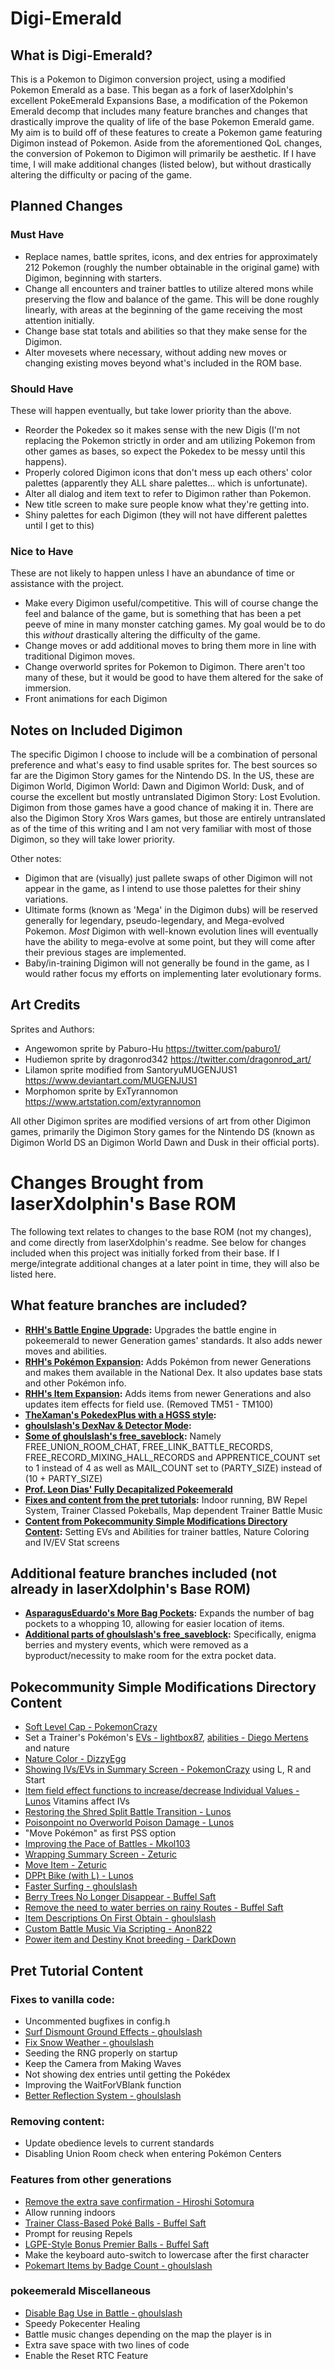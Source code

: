 # Digi-Emerald

## What is Digi-Emerald?

This is a Pokemon to Digimon conversion project, using a modified Pokemon Emerald as a base. This began as a fork of laserXdolphin's excellent PokeEmerald Expansions Base, a modification of the Pokemon Emerald decomp that includes many feature branches and changes that drastically improve the quality of life of the base Pokemon Emerald game. My aim is to build off of these features to create a Pokemon game featuring Digimon instead of Pokemon. Aside from the aforementioned QoL changes, the conversion of Pokemon to Digimon will primarily be aesthetic. If I have time, I will make additional changes (listed below), but without drastically altering the difficulty or pacing of the game.

## Planned Changes

### Must Have

- Replace names, battle sprites, icons, and dex entries for approximately 212 Pokemon (roughly the number obtainable in the original game) with Digimon, beginning with starters.
- Change all encounters and trainer battles to utilize altered mons while preserving the flow and balance of the game. This will be done roughly linearly, with areas at the beginning of the game receiving the most attention initially.
- Change base stat totals and abilities so that they make sense for the Digimon.
- Alter movesets where necessary, without adding new moves or changing existing moves beyond what's included in the ROM base.

### Should Have

These will happen eventually, but take lower priority than the above.

- Reorder the Pokedex so it makes sense with the new Digis (I'm not replacing the Pokemon strictly in order and am utilizing Pokemon from other games as bases, so expect the Pokedex to be messy until this happens).
- Properly colored Digimon icons that don't mess up each others' color palettes (apparently they ALL share palettes... which is unfortunate).
- Alter all dialog and item text to refer to Digimon rather than Pokemon.
- New title screen to make sure people know what they're getting into.
- Shiny palettes for each Digimon (they will not have different palettes until I get to this)

### Nice to Have

These are not likely to happen unless I have an abundance of time or assistance with the project.

- Make every Digimon useful/competitive. This will of course change the feel and balance of the game, but is something that has been a pet peeve of mine in many monster catching games. My goal would be to do this *without* drastically altering the difficulty of the game.
- Change moves or add additional moves to bring them more in line with traditional Digimon moves.
- Change overworld sprites for Pokemon to Digimon. There aren't too many of these, but it would be good to have them altered for the sake of immersion.
- Front animations for each Digimon

## Notes on Included Digimon

The specific Digimon I choose to include will be a combination of personal preference and what's easy to find usable sprites for. The best sources so far are the Digimon Story games for the Nintendo DS. In the US, these are Digimon World, Digimon World: Dawn and Digimon World: Dusk, and of course the excellent but mostly untranslated Digimon Story: Lost Evolution. Digimon from those games have a good chance of making it in. There are also the Digimon Story Xros Wars games, but those are entirely untranslated as of the time of this writing and I am not very familiar with most of those Digimon, so they will take lower priority.

Other notes:
- Digimon that are (visually) just pallete swaps of other Digimon will not appear in the game, as I intend to use those palettes for their shiny variations. 
- Ultimate forms (known as 'Mega' in the Digimon dubs) will be reserved generally for legendary, pseudo-legendary, and Mega-evolved Pokemon. *Most* Digimon with well-known evolution lines will eventually have the ability to mega-evolve at some point, but they will come after their previous stages are implemented.
- Baby/in-training Digimon will not generally be found in the game, as I would rather focus my efforts on implementing later evolutionary forms.

## Art Credits
Sprites and Authors:
- Angewomon sprite by Paburo-Hu https://twitter.com/paburo1/
- Hudiemon sprite by dragonrod342 https://twitter.com/dragonrod_art/
- Lilamon sprite modified from SantoryuMUGENJUS1 https://www.deviantart.com/MUGENJUS1
- Morphomon sprite by ExTyrannomon https://www.artstation.com/extyrannomon

All other Digimon sprites are modified versions of art from other Digimon games, primarily the Digimon Story games for the Nintendo DS (known as Digimon World DS an Digimon World Dawn and Dusk in their official ports).

# Changes Brought from laserXdolphin's Base ROM

The following text relates to changes to the base ROM (not my changes), and come directly from laserXdolphin's readme. See below for changes included when this project was initially forked from their base. If I merge/integrate additional changes at a later point in time, they will also be listed here.

## What feature branches are included?

- **[RHH's Battle Engine Upgrade](https://github.com/pret/pokeemerald/wiki/Feature-Branches#battle_engine):** Upgrades the battle engine in pokeemerald to newer Generation games' standards. It also adds newer moves and abilities.
- **[RHH's Pokémon Expansion](https://github.com/pret/pokeemerald/wiki/Feature-Branches#pokemon_expansion):** Adds Pokémon from newer Generations and makes them available in the National Dex. It also updates base stats and other Pokémon info.
- **[RHH's Item Expansion](https://github.com/pret/pokeemerald/wiki/Feature-Branches#item_expansion):** Adds items from newer Generations and also updates item effects for field use. (Removed TM51 - TM100)
- **[TheXaman's PokedexPlus with a HGSS style](https://www.pokecommunity.com/showthread.php?t=441996):** 
- **[ghoulslash's DexNav & Detector Mode](https://www.pokecommunity.com/showthread.php?t=440571):**
- **[Some of ghoulslash's free_saveblock](https://www.pokecommunity.com/showthread.php?p=10168472#post10168472):** Namely FREE_UNION_ROOM_CHAT, FREE_LINK_BATTLE_RECORDS, FREE_RECORD_MIXING_HALL_RECORDS and APPRENTICE_COUNT set to 1 instead of 4 as well as MAIL_COUNT set to (PARTY_SIZE) instead of (10 + PARTY_SIZE)
- **[Prof. Leon Dias' Fully Decapitalized Pokeemerald](https://www.pokecommunity.com/showthread.php?t=451448)**
- **[Fixes and content from the pret tutorials](https://github.com/pret/pokeemerald/wiki/Tutorials):** Indoor running, BW Repel System, Trainer Classed Pokeballs, Map dependent Trainer Battle Music
- **[Content from Pokecommunity Simple Modifications Directory Content](https://www.pokecommunity.com/showthread.php?t=416647):** Setting EVs and Abilities for trainer battles, Nature Coloring and IV/EV Stat screens 

## Additional feature branches included (not already in laserXdolphin's Base ROM)
- **[AsparagusEduardo's More Bag Pockets](https://www.pokecommunity.com/showthread.php?t=424360):** Expands the number of bag pockets to a whopping 10, allowing for easier location of items.
- **[Additional parts of ghoulslash's free_saveblock](https://www.pokecommunity.com/showthread.php?p=10168472#post10168472):** Specifically, enigma berries and mystery events, which were removed as a byproduct/necessity to make room for the extra pocket data.

## Pokecommunity Simple Modifications Directory Content
- [Soft Level Cap - PokemonCrazy](https://www.pokecommunity.com/showthread.php?t=435445)
- Set a Trainer's Pokémon's [EVs - lightbox87](https://www.pokecommunity.com/showpost.php?p=10135792), [abilities - Diego Mertens](https://www.pokecommunity.com/showpost.php?p=10127338) and nature
- [Nature Color - DizzyEgg](https://www.pokecommunity.com/showpost.php?p=10024409)
- [Showing IVs/EVs in Summary Screen - PokemonCrazy](https://www.pokecommunity.com/showpost.php?p=10161688) using L, R and Start
- [Item field effect functions to increase/decrease Individual Values - Lunos](https://www.pokecommunity.com/showpost.php?p=10469674) Vitamins affect IVs
- [Restoring the Shred Split Battle Transition - Lunos](https://www.pokecommunity.com/showpost.php?p=10449556)
- [Poisonpoint no Overworld Poison Damage - Lunos](https://www.pokecommunity.com/showpost.php?p=10349195) 
- "Move Pokémon" as first PSS option
- [Improving the Pace of Battles - Mkol103](https://www.pokecommunity.com/showpost.php?p=10266925)
- [Wrapping Summary Screen - Zeturic](https://www.pokecommunity.com/showpost.php?p=10060875)
- [Move Item - Zeturic](https://www.pokecommunity.com/showpost.php?p=10120157)
- [DPPt Bike (with L) - Lunos](https://www.pokecommunity.com/showpost.php?p=10217718)
- [Faster Surfing - ghoulslash](https://www.pokecommunity.com/showpost.php?p=10137446)
- [Berry Trees No Longer Disappear - Buffel Saft](https://www.pokecommunity.com/showpost.php?p=10142996&postcount=63)
- [Remove the need to water berries on rainy Routes - Buffel Saft](https://www.pokecommunity.com/showpost.php?p=10349397&postcount=258)
- [Item Descriptions On First Obtain - ghoulslash](https://www.pokecommunity.com/showpost.php?p=10126502)
- [Custom Battle Music Via Scripting - Anon822](https://www.pokecommunity.com/showpost.php?p=10341282)
- [Power item and Destiny Knot breeding - DarkDown](https://www.pokecommunity.com/showpost.php?p=10488226)

## Pret Tutorial Content

### Fixes to vanilla code:
- Uncommented bugfixes in config.h
- [Surf Dismount Ground Effects - ghoulslash](https://www.pokecommunity.com/showpost.php?p=10184839)
- [Fix Snow Weather - ghoulslash](https://www.pokecommunity.com/showpost.php?p=10182047)
- Seeding the RNG properly on startup
- Keep the Camera from Making Waves
- Not showing dex entries until getting the Pokédex
- Improving the WaitForVBlank function
- [Better Reflection System - ghoulslash](https://www.pokecommunity.com/showpost.php?p=10473906)

### Removing content:
- Update obedience levels to current standards
- Disabling Union Room check when entering Pokémon Centers

### Features from other generations
- [Remove the extra save confirmation - Hiroshi Sotomura](https://www.pokecommunity.com/showpost.php?p=10211835)
- Allow running indoors
- [Trainer Class-Based Poké Balls - Buffel Saft](https://www.pokecommunity.com/showpost.php?p=10038105)
- Prompt for reusing Repels
- [LGPE-Style Bonus Premier Balls - Buffel Saft](https://www.pokecommunity.com/showpost.php?p=10178662)
- Make the keyboard auto-switch to lowercase after the first character
- [Pokemart Items by Badge Count - ghoulslash](https://www.pokecommunity.com/showpost.php?p=10172995&postcount=96)

### pokeemerald Miscellaneous
- [Disable Bag Use in Battle - ghoulslash](https://www.pokecommunity.com/showpost.php?p=10184292&postcount=122)
- Speedy Pokecenter Healing
- Battle music changes depending on the map the player is in
- Extra save space with two lines of code
- Enable the Reset RTC Feature
